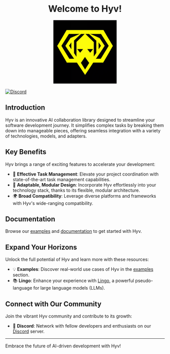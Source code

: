 <h1 align="center">Welcome to Hyv!</h1> <p align="center"><img src="assets/logo.png" alt="logo" width="200"/></p>

[![Discord](https://img.shields.io/discord/1091306623819059300?color=7289da&label=Discord&logo=discord&logoColor=fff&style=for-the-badge)](https://discord.com/invite/m3TBB9XEkb)

## Introduction

Hyv is an innovative AI collaboration library designed to streamline your software development journey. It simplifies complex tasks by breaking them down into manageable pieces, offering seamless integration with a variety of technologies, models, and adapters.

## Key Benefits

Hyv brings a range of exciting features to accelerate your development:

-   🎯 **Effective Task Management**: Elevate your project coordination with state-of-the-art task management capabilities.
-   🔌 **Adaptable, Modular Design**: Incorporate Hyv effortlessly into your technology stack, thanks to its flexible, modular architecture.
-   🌍 **Broad Compatibility**: Leverage diverse platforms and frameworks with Hyv's wide-ranging compatibility.

## Documentation

Browse our [examples](examples) and [documentation](examples) to get started with Hyv.

## Expand Your Horizons

Unlock the full potential of Hyv and learn more with these resources:

-   💡 **Examples**: Discover real-world use cases of Hyv in the [examples](examples) section.
-   📚 **Lingo**: Enhance your experience with [Lingo](https://github.com/failfa-st/lingo/), a powerful pseudo-language for large language models (LLMs).

## Connect with Our Community

Join the vibrant Hyv community and contribute to its growth:

-   🎉 **Discord**: Network with fellow developers and enthusiasts on our [Discord](https://discord.com/invite/m3TBB9XEkb) server.

___

Embrace the future of AI-driven development with Hyv!
